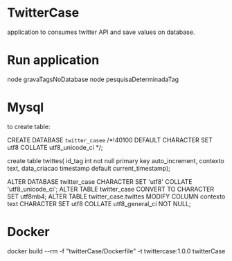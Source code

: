 # TwitterCase

application to consumes twitter API and save values on database.

# Run application

node gravaTagsNoDatabase
node pesquisaDeterminadaTag

# Mysql

to create table:

CREATE DATABASE `twitter_casee` /*!40100 DEFAULT CHARACTER SET utf8 COLLATE utf8_unicode_ci */;

create table twittes(
id_tag int not null primary key auto_increment, 
contexto text,
data_criacao timestamp default current_timestamp);

ALTER DATABASE twitter_case CHARACTER SET 'utf8' COLLATE 'utf8_unicode_ci';
ALTER TABLE twitter_case CONVERT TO CHARACTER SET utf8mb4;
ALTER TABLE twitter_case.twittes MODIFY COLUMN contexto text CHARACTER SET utf8 COLLATE utf8_general_ci NOT NULL;

# Docker

docker build --rm -f "twitterCase/Dockerfile" -t twittercase:1.0.0 twitterCase